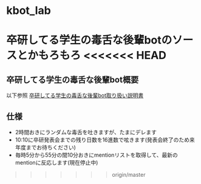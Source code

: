 kbot_lab
========
卒研してる学生の毒舌な後輩botのソースとかもろもろ
<<<<<<< HEAD
=======

卒研してる学生の毒舌な後輩bot概要
--------
以下参照
[卒研してる学生の毒舌な後輩bot取り扱い説明書](http://hassakutea.com/kbot_lab/ "hoge")

仕様
--------
* 2時間おきにランダムな毒舌を吐きますが、たまにデレます
* 10:10に卒研発表会までの残り日数を16進数で呟きます(発表会終了のため来年度までお待ちください)
* 毎時5分から55分の間10分おきにmentionリストを取得して、最新のmentionに反応します(現在停止中)
>>>>>>> origin/master
